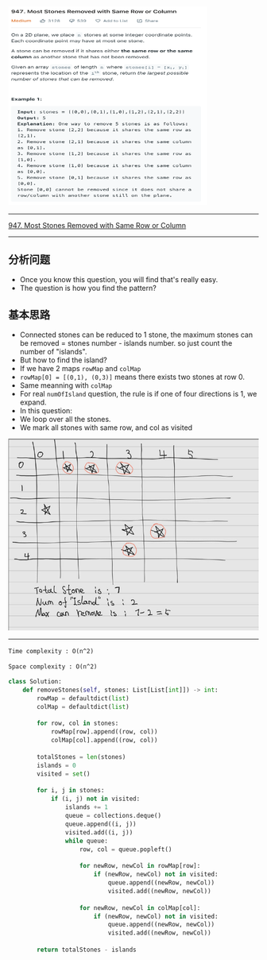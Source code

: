 <img src="2022-11-13-22-26-56.png" width="400" height="400"/>

___
[947. Most Stones Removed with Same Row or Column](https://leetcode.com/problems/most-stones-removed-with-same-row-or-column/)
___

## 分析问题
* Once you know this question, you will find that's really easy.
* The question is how you find the pattern?

## 基本思路
* Connected stones can be reduced to 1 stone, the maximum stones can be removed = stones number - islands number. so just count the number of "islands".
* But how to find the island?
* If we have 2 maps `rowMap` and `colMap`
* `rowMap[0] = [(0,1), (0,3)]` means there exists two stones at row 0.
* Same meanning with `colMap`
* For real `numOfIsland` question, the rule is if one of four directions is 1, we expand.
* In this question:
* We loop over all the stones.
* We mark all stones with same row, and col as visited

![](2022-11-13-23-00-18.png)

___

`Time complexity : O(n^2)`

`Space complexity : O(n^2)`
```python
class Solution:
    def removeStones(self, stones: List[List[int]]) -> int:
        rowMap = defaultdict(list)
        colMap = defaultdict(list)
        
        for row, col in stones:
            rowMap[row].append((row, col))
            colMap[col].append((row, col))
        
        totalStones = len(stones)
        islands = 0
        visited = set()
        
        for i, j in stones:
            if (i, j) not in visited:
                islands += 1
                queue = collections.deque()
                queue.append((i, j))
                visited.add((i, j))
                while queue:
                    row, col = queue.popleft()
                    
                    for newRow, newCol in rowMap[row]:
                        if (newRow, newCol) not in visited:
                            queue.append((newRow, newCol))
                            visited.add((newRow, newCol))
                    
                    for newRow, newCol in colMap[col]:
                        if (newRow, newCol) not in visited:
                            queue.append((newRow, newCol))
                            visited.add((newRow, newCol))
                            
        return totalStones - islands
                
```